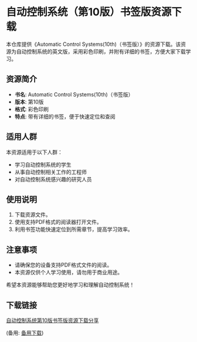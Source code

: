 # 自动控制系统（第10版）书签版资源下载

本仓库提供《Automatic Control Systems(10th)（书签版）》的资源下载。该资源为自动控制系统的英文版，采用彩色印刷，并附有详细的书签，方便大家下载学习。

## 资源简介

- **书名**: Automatic Control Systems(10th)（书签版）
- **版本**: 第10版
- **格式**: 彩色印刷
- **特点**: 带有详细的书签，便于快速定位和查阅

## 适用人群

本资源适用于以下人群：

- 学习自动控制系统的学生
- 从事自动控制相关工作的工程师
- 对自动控制系统感兴趣的研究人员

## 使用说明

1. 下载资源文件。
2. 使用支持PDF格式的阅读器打开文件。
3. 利用书签功能快速定位到所需章节，提高学习效率。

## 注意事项

- 请确保您的设备支持PDF格式文件的阅读。
- 本资源仅供个人学习使用，请勿用于商业用途。

希望本资源能够帮助您更好地学习和理解自动控制系统！

## 下载链接
[自动控制系统第10版书签版资源下载分享](https://pan.quark.cn/s/990241b8d0f0) 

(备用: [备用下载](https://pan.baidu.com/s/1SJuzX4NY9OFeaFbsnGq3OQ?pwd=ip1o))
